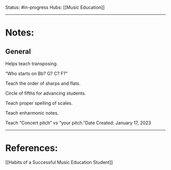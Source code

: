 Status: #in-progress 
Hubs: [[Music Education]]

--- 
# Notes:

## General
Helps teach transposing.

“Who starts on Bb? G? C? F?”

Teach the order of sharps and flats.

Circle of fifths for advancing students.

Teach proper spelling of scales.

Teach enharmonic notes.

Teach “Concert pitch” vs “your pitch.”Date Created: January 17, 2023

---
# References:

[[Habits of a Successful Music Education Student]]